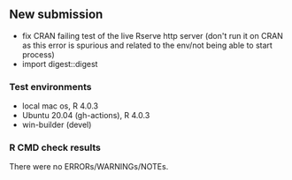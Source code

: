 ## New submission

- fix CRAN failing test of the live Rserve http server (don't run it on CRAN as this error is spurious and related to the env/not being able to start process)
- import digest::digest

### Test environments

- local mac os, R 4.0.3
- Ubuntu 20.04 (gh-actions), R 4.0.3
- win-builder (devel)

### R CMD check results

There were no ERRORs/WARNINGs/NOTEs. 
